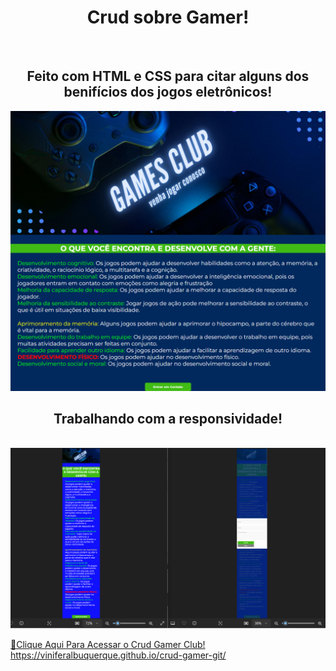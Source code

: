 <h1 align="center">Crud sobre Gamer!</h1>
<br>
<h2 align="center">Feito com HTML e CSS para citar alguns dos benifícios dos jogos eletrônicos!</h2>

<img src="https://github.com/ViniFerAlbuquerque/crud-gamer-git/blob/master/assets/games-club.png?raw=true"/>
<br>
<h2 align="center">Trabalhando com a responsividade!</h2>

<br>
<img src="https://raw.githubusercontent.com/ViniFerAlbuquerque/crud-gamer-git/a4232d607bd922f654688bb00a9243031d1d0e99/assets/Captura%20de%20Tela%20(17).png" />



 [🔗Clique Aqui Para Acessar o Crud Gamer Club!](https://viniferalbuquerque.github.io/crud-gamer-git/)
 <br>
 https://viniferalbuquerque.github.io/crud-gamer-git/



